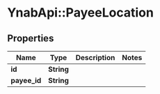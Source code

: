 # YnabApi::PayeeLocation

## Properties
Name | Type | Description | Notes
------------ | ------------- | ------------- | -------------
**id** | **String** |  | 
**payee_id** | **String** |  | 



